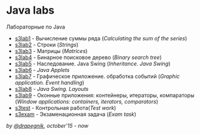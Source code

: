 # Java labs
Лабораторные по Java

* [s3lab1](https://github.com/Drapegnik/bsu/tree/master/programming/java/sem3/lab1) - Вычисление суммы ряда (*Calculating the sum of the series*)
* [s3lab2](https://github.com/Drapegnik/bsu/tree/master/programming/java/sem3/lab2) - Строки (*Strings*)
* [s3lab3](https://github.com/Drapegnik/bsu/tree/master/programming/java/sem3/lab3) - Матрицы (*Matrices*)
* [s3lab4](https://github.com/Drapegnik/BST) - Бинарное поисковое дерево (*Binary search tree*)
* [s3lab5](https://github.com/Drapegnik/bsu/tree/master/programming/java/sem3/lab5) - Наследование. Java Swing (*Inheritance. Java Swing*)
* [s3lab6](https://github.com/Drapegnik/bsu/tree/master/programming/java/sem3/lab6) - *Java Applets*
* [s3lab7](https://github.com/Drapegnik/bsu/tree/master/programming/java/sem3/lab7) - Графическое приложение. обработка событий (*Graphic application. Event handling*)
* [s3lab8](https://github.com/Drapegnik/bsu/tree/master/programming/java/sem3/lab8) - *Java Swing. Layouts*
* [s3lab9](https://github.com/Drapegnik/bsu/tree/master/programming/java/sem3/lab9) - Оконные приложения: контейнеры, итераторы, компараторы (*Window applications: containers, iterators, comparators*)
* [s3test](https://github.com/Drapegnik/bsu/tree/master/programming/java/sem3/test) - Контрольная работа(*Test work*)
* [s3exam](https://github.com/Drapegnik/bsu/tree/master/programming/java/sem3/exam) - Экзаменационная задача (*Exam task*)

*by [@drapegnik](https://github.com/Drapegnik), october'15 - now*